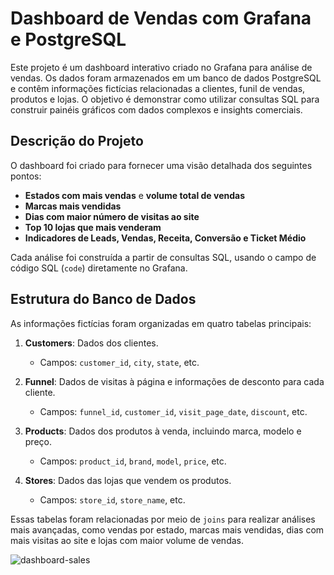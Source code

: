 # Dashboard de Vendas com Grafana e PostgreSQL

Este projeto é um dashboard interativo criado no Grafana para análise de vendas. Os dados foram armazenados em um banco de dados PostgreSQL e contêm informações fictícias relacionadas a clientes, funil de vendas, produtos e lojas. O objetivo é demonstrar como utilizar consultas SQL para construir painéis gráficos com dados complexos e insights comerciais.

## Descrição do Projeto

O dashboard foi criado para fornecer uma visão detalhada dos seguintes pontos:

- **Estados com mais vendas** e **volume total de vendas**
- **Marcas mais vendidas**
- **Dias com maior número de visitas ao site**
- **Top 10 lojas que mais venderam**
- **Indicadores de Leads, Vendas, Receita, Conversão e Ticket Médio**

Cada análise foi construída a partir de consultas SQL, usando o campo de código SQL (`code`) diretamente no Grafana.

## Estrutura do Banco de Dados

As informações fictícias foram organizadas em quatro tabelas principais:

1. **Customers**: Dados dos clientes.
   - Campos: `customer_id`, `city`, `state`, etc.

2. **Funnel**: Dados de visitas à página e informações de desconto para cada cliente.
   - Campos: `funnel_id`, `customer_id`, `visit_page_date`, `discount`, etc.

3. **Products**: Dados dos produtos à venda, incluindo marca, modelo e preço.
   - Campos: `product_id`, `brand`, `model`, `price`, etc.

4. **Stores**: Dados das lojas que vendem os produtos.
   - Campos: `store_id`, `store_name`, etc.

Essas tabelas foram relacionadas por meio de `joins` para realizar análises mais avançadas, como vendas por estado, marcas mais vendidas, dias com mais visitas ao site e lojas com maior volume de vendas.

![dashboard-sales](https://github.com/user-attachments/assets/46d37579-3dc5-4aae-b56c-829519addbdb)

